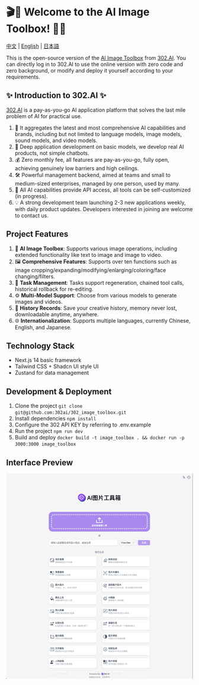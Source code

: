 # 🎬🤖 Welcome to the AI Image Toolbox! 🚀✨

[中文](README_zh.md) | [English](README.md) | [日本語](README_ja.md)

This is the open-source version of the [AI Image Toolbox](https://302.ai/tools/pictool/) from [302.AI](https://302.ai). You can directly log in to 302.AI to use the online version with zero code and zero background, or modify and deploy it yourself according to your requirements.

## ✨ Introduction to 302.AI ✨

[302.AI](https://302.ai) is a pay-as-you-go AI application platform that solves the last mile problem of AI for practical use.

1. 🧠 It aggregates the latest and most comprehensive AI capabilities and brands, including but not limited to language models, image models, sound models, and video models.
2. 🚀 Deep application development on basic models, we develop real AI products, not simple chatbots.
3. 💰 Zero monthly fee, all features are pay-as-you-go, fully open, achieving genuinely low barriers and high ceilings.
4. 🛠 Powerful management backend, aimed at teams and small to medium-sized enterprises, managed by one person, used by many.
5. 🔗 All AI capabilities provide API access, all tools can be self-customized (in progress).
6. 💡 A strong development team launching 2-3 new applications weekly, with daily product updates. Developers interested in joining are welcome to contact us.

## Project Features

1. 🎥 **AI Image Toolbox**: Supports various image operations, including extended functionality like text to image and image to video.
2. 🖼️ **Comprehensive Features**: Supports over ten functions such as image cropping/expanding/modifying/enlarging/coloring/face changing/filters.
3. 🔄 **Task Management**: Tasks support regeneration, chained tool calls, historical rollback for re-editing.
4. ⚙️ **Multi-Model Support**: Choose from various models to generate images and videos.
5. 📜 **History Records**: Save your creative history, memory never lost, downloadable anytime, anywhere.
6. 🌐 **Internationalization**: Supports multiple languages, currently Chinese, English, and Japanese.

## Technology Stack

- Next.js 14 basic framework
- Tailwind CSS + Shadcn UI style UI
- Zustand for data management

## Development & Deployment

1. Clone the project `git clone git@github.com:302ai/302_image_toolbox.git`
2. Install dependencies `npm install`
3. Configure the 302 API KEY by referring to .env.example
4. Run the project `npm run dev`
5. Build and deploy `docker build -t image_toolbox . && docker run -p 3000:3000 image_toolbox`

## Interface Preview

![pic-tool](docs/zh/pic-tool.png)